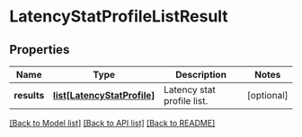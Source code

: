# LatencyStatProfileListResult

## Properties
Name | Type | Description | Notes
------------ | ------------- | ------------- | -------------
**results** | [**list[LatencyStatProfile]**](LatencyStatProfile.md) | Latency stat profile list. | [optional] 

[[Back to Model list]](../README.md#documentation-for-models) [[Back to API list]](../README.md#documentation-for-api-endpoints) [[Back to README]](../README.md)

